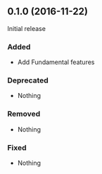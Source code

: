 ## 0.1.0 (2016-11-22)

Initial release

### Added

- Add Fundamental features

### Deprecated

- Nothing

### Removed

- Nothing

### Fixed

- Nothing
